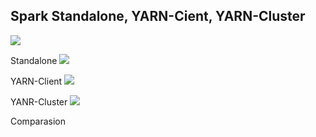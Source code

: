 ## Spark Standalone, YARN-Cient, YARN-Cluster

![](https://img-blog.csdn.net/20161030135654295)

Standalone
![](https://images2017.cnblogs.com/blog/400827/201712/400827-20171206174933253-682120820.png)

YARN-Client
![](https://images2017.cnblogs.com/blog/400827/201712/400827-20171206175225316-227997670.png)

YANR-Cluster
![](https://images2015.cnblogs.com/blog/776259/201609/776259-20160909165822723-1513641104.png)

Comparasion
